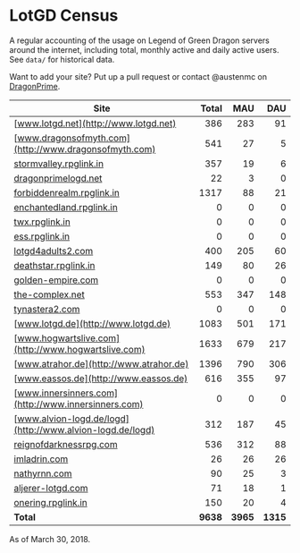 # LotGD Census
A regular accounting of the usage on Legend of Green Dragon servers around the internet, including total, monthly active and daily active users. See `data/` for historical data.

Want to add your site? Put up a pull request or contact @austenmc on [DragonPrime](http://dragonprime.net).


Site | Total | MAU | DAU
--- | ---:| ---:| ---:
[www.lotgd.net](http://www.lotgd.net)|386|283|91
[www.dragonsofmyth.com](http://www.dragonsofmyth.com)|541|27|5
[stormvalley.rpglink.in](http://stormvalley.rpglink.in)|357|19|6
[dragonprimelogd.net](http://dragonprimelogd.net)|22|3|0
[forbiddenrealm.rpglink.in](http://forbiddenrealm.rpglink.in)|1317|88|21
[enchantedland.rpglink.in](http://enchantedland.rpglink.in)|0|0|0
[twx.rpglink.in](http://twx.rpglink.in)|0|0|0
[ess.rpglink.in](http://ess.rpglink.in)|0|0|0
[lotgd4adults2.com](http://lotgd4adults2.com)|400|205|60
[deathstar.rpglink.in](http://deathstar.rpglink.in)|149|80|26
[golden-empire.com](http://golden-empire.com)|0|0|0
[the-complex.net](http://the-complex.net)|553|347|148
[tynastera2.com](http://tynastera2.com)|0|0|0
[www.lotgd.de](http://www.lotgd.de)|1083|501|171
[www.hogwartslive.com](http://www.hogwartslive.com)|1633|679|217
[www.atrahor.de](http://www.atrahor.de)|1396|790|306
[www.eassos.de](http://www.eassos.de)|616|355|97
[www.innersinners.com](http://www.innersinners.com)|0|0|0
[www.alvion-logd.de/logd](http://www.alvion-logd.de/logd)|312|187|45
[reignofdarknessrpg.com](http://reignofdarknessrpg.com)|536|312|88
[imladrin.com](http://imladrin.com)|26|26|26
[nathyrnn.com](http://nathyrnn.com)|90|25|3
[aljerer-lotgd.com](http://aljerer-lotgd.com)|71|18|1
[onering.rpglink.in](http://onering.rpglink.in)|150|20|4
**Total**|**9638**|**3965**|**1315**

As of March 30, 2018.
